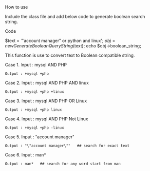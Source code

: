 How to use

Include the class file and add below code to generate boolean search string. 

Code


$text = '"account manager" or python and linux';
$obj  = new GenerateBooleanQueryString($text);
echo $obj->boolean_string;




This function is use to convert text to Boolean compatible string.

Case 1.
	Input :  mysql AND PHP
	
	Output : +mysql +php
	
	
Case 2.
	Input :  mysql AND PHP AND linux
	
	Output : +mysql +php +linux


Case 3.
	Input :  mysql AND PHP OR Linux
	
	Output : +mysql +php linux
	

Case 4.
	Input :  mysql AND PHP Not Linux
	
	Output : +mysql +php -linux
	

Case 5.
	Input :  "account manager"
	
	Output : "\"account manager\""   ## search for exact text 
	

Case 6.
	Input :  man*
	
	Output : man*   ## search for any word start from man 
		